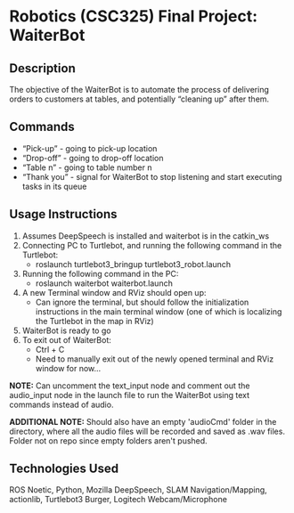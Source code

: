 # Robotics (CSC325) Final Project: WaiterBot

## Description
The objective of the WaiterBot is to automate the process of delivering orders to customers at tables, and potentially “cleaning up” after them.

## Commands
- “Pick-up” - going to pick-up location
- “Drop-off” - going to drop-off location
- “Table n” - going to table number n 
- “Thank you” - signal for WaiterBot to stop listening and start executing tasks in its queue

## Usage Instructions
1. Assumes DeepSpeech is installed and waiterbot is in the catkin_ws
2. Connecting PC to Turtlebot, and running the following command in the Turtlebot:
   * roslaunch turtlebot3_bringup turtlebot3_robot.launch
3. Running the following command in the PC:
   * roslaunch waiterbot waiterbot.launch
4. A new Terminal window and RViz should open up:
   * Can ignore the terminal, but should follow the initialization instructions in the main terminal window (one of which is localizing the Turtlebot in the map in RViz)
5. WaiterBot is ready to go
6. To exit out of WaiterBot:
   * Ctrl + C
   * Need to manually exit out of the newly opened terminal and RViz window for now…

**NOTE:** Can uncomment the text_input node and comment out the audio_input node in the launch file to run the WaiterBot using text commands instead of audio.

**ADDITIONAL NOTE:** Should also have an empty 'audioCmd' folder in the directory, where all the audio files will be recorded and saved as .wav files. Folder not on repo since empty folders aren't pushed.

## Technologies Used
ROS Noetic, Python, Mozilla DeepSpeech, SLAM Navigation/Mapping, actionlib, Turtlebot3 Burger, Logitech Webcam/Microphone

